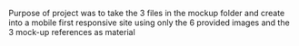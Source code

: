 Purpose of project was to take the 3 files in the mockup folder and create into a mobile first responsive site using only the 6 provided images and the 3 mock-up references as material
